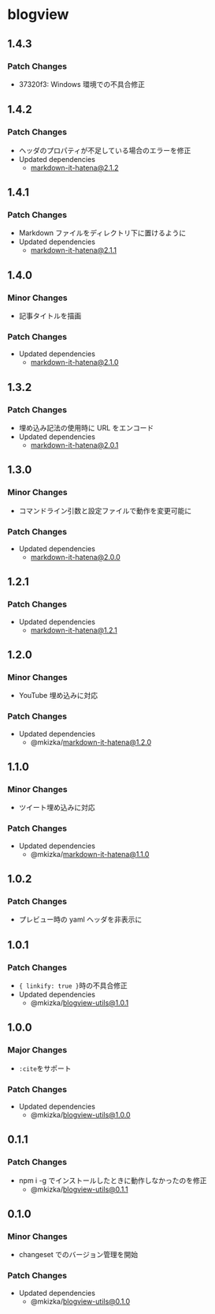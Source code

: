 # blogview

## 1.4.3

### Patch Changes

- 37320f3: Windows 環境での不具合修正

## 1.4.2

### Patch Changes

- ヘッダのプロパティが不足している場合のエラーを修正
- Updated dependencies
  - markdown-it-hatena@2.1.2

## 1.4.1

### Patch Changes

- Markdown ファイルをディレクトリ下に置けるように
- Updated dependencies
  - markdown-it-hatena@2.1.1

## 1.4.0

### Minor Changes

- 記事タイトルを描画

### Patch Changes

- Updated dependencies
  - markdown-it-hatena@2.1.0

## 1.3.2

### Patch Changes

- 埋め込み記法の使用時に URL をエンコード
- Updated dependencies
  - markdown-it-hatena@2.0.1

## 1.3.0

### Minor Changes

- コマンドライン引数と設定ファイルで動作を変更可能に

### Patch Changes

- Updated dependencies
  - markdown-it-hatena@2.0.0

## 1.2.1

### Patch Changes

- Updated dependencies
  - markdown-it-hatena@1.2.1

## 1.2.0

### Minor Changes

- YouTube 埋め込みに対応

### Patch Changes

- Updated dependencies
  - @mkizka/markdown-it-hatena@1.2.0

## 1.1.0

### Minor Changes

- ツイート埋め込みに対応

### Patch Changes

- Updated dependencies
  - @mkizka/markdown-it-hatena@1.1.0

## 1.0.2

### Patch Changes

- プレビュー時の yaml ヘッダを非表示に

## 1.0.1

### Patch Changes

- `{ linkify: true }`時の不具合修正
- Updated dependencies
  - @mkizka/blogview-utils@1.0.1

## 1.0.0

### Major Changes

- `:cite`をサポート

### Patch Changes

- Updated dependencies
  - @mkizka/blogview-utils@1.0.0

## 0.1.1

### Patch Changes

- npm i -g でインストールしたときに動作しなかったのを修正
  - @mkizka/blogview-utils@0.1.1

## 0.1.0

### Minor Changes

- changeset でのバージョン管理を開始

### Patch Changes

- Updated dependencies
  - @mkizka/blogview-utils@0.1.0
